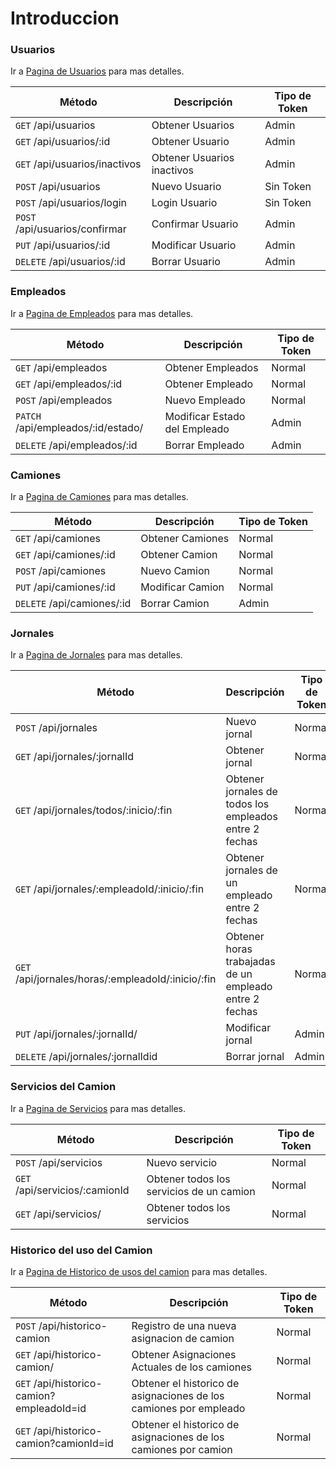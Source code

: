 # Introduccion

### Usuarios

Ir a [Pagina de Usuarios](/API/usuarios/introduccion/) para mas detalles.

| Método                         | Descripción                | Tipo de Token |
| ------------------------------ | -------------------------- | ------------- |
| `GET` /api/usuarios            | Obtener Usuarios           | Admin         |
| `GET` /api/usuarios/:id        | Obtener Usuario            | Admin         |
| `GET` /api/usuarios/inactivos  | Obtener Usuarios inactivos | Admin         |
| `POST` /api/usuarios           | Nuevo Usuario              | Sin Token     |
| `POST` /api/usuarios/login     | Login Usuario              | Sin Token     |
| `POST` /api/usuarios/confirmar | Confirmar Usuario          | Admin         |
| `PUT` /api/usuarios/:id        | Modificar Usuario          | Admin         |
| `DELETE` /api/usuarios/:id     | Borrar Usuario             | Admin         |

### Empleados

Ir a [Pagina de Empleados](/API/empleados/introduccion/) para mas detalles.

| Método                             | Descripción                   | Tipo de Token |
| ---------------------------------- | ----------------------------- | ------------- |
| `GET` /api/empleados               | Obtener Empleados             | Normal        |
| `GET` /api/empleados/:id           | Obtener Empleado              | Normal        |
| `POST` /api/empleados              | Nuevo Empleado                | Normal        |
| `PATCH` /api/empleados/:id/estado/ | Modificar Estado del Empleado | Admin         |
| `DELETE` /api/empleados/:id        | Borrar Empleado               | Admin         |

### Camiones

Ir a [Pagina de Camiones](/API/camiones/introduccion/) para mas detalles.

| Método                     | Descripción      | Tipo de Token |
| -------------------------- | ---------------- | ------------- |
| `GET` /api/camiones        | Obtener Camiones | Normal        |
| `GET` /api/camiones/:id    | Obtener Camion   | Normal        |
| `POST` /api/camiones       | Nuevo Camion     | Normal        |
| `PUT` /api/camiones/:id    | Modificar Camion | Normal        |
| `DELETE` /api/camiones/:id | Borrar Camion    | Admin         |

### Jornales

Ir a [Pagina de Jornales](/API/jornales/introduccion/) para mas detalles.

| Método                                             | Descripción                                            | Tipo de Token |
| -------------------------------------------------- | ------------------------------------------------------ | ------------- |
| `POST` /api/jornales                               | Nuevo jornal                                           | Normal        |
| `GET` /api/jornales/:jornalId                      | Obtener jornal                                         | Normal        |
| `GET` /api/jornales/todos/:inicio/:fin             | Obtener jornales de todos los empleados entre 2 fechas | Normal        |
| `GET` /api/jornales/:empleadoId/:inicio/:fin       | Obtener jornales de un empleado entre 2 fechas         | Normal        |
| `GET` /api/jornales/horas/:empleadoId/:inicio/:fin | Obtener horas trabajadas de un empleado entre 2 fechas | Normal        |
| `PUT` /api/jornales/:jornalId/                     | Modificar jornal                                       | Admin         |
| `DELETE` /api/jornales/:jornalIdid                 | Borrar jornal                                          | Admin         |

### Servicios del Camion

Ir a [Pagina de Servicios](/API/servicios-camion/introduccion/) para mas detalles.

| Método                         | Descripción                              | Tipo de Token |
| ------------------------------ | ---------------------------------------- | ------------- |
| `POST` /api/servicios          | Nuevo servicio                           | Normal        |
| `GET` /api/servicios/:camionId | Obtener todos los servicios de un camion | Normal        |
| `GET` /api/servicios/          | Obtener todos los servicios              | Normal        |

### Historico del uso del Camion

Ir a [Pagina de Historico de usos del camion](/API/historico-uso-camion/introduccion/) para mas detalles.

| Método                                    | Descripción                                                       | Tipo de Token |
| ----------------------------------------- | ----------------------------------------------------------------- | ------------- |
| `POST` /api/historico-camion              | Registro de una nueva asignacion de camion                        | Normal        |
| `GET` /api/historico-camion/              | Obtener Asignaciones Actuales de los camiones                     | Normal        |
| `GET` /api/historico-camion?empleadoId=id | Obtener el historico de asignaciones de los camiones por empleado | Normal        |
| `GET` /api/historico-camion?camionId=id   | Obtener el historico de asignaciones de los camiones por camion   | Normal        |

